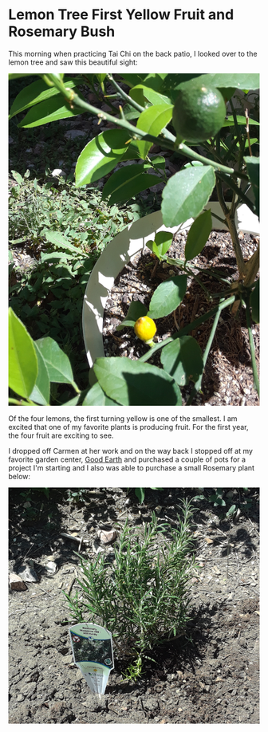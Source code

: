 # Lemon Tree First Yellow Fruit and Rosemary Bush
This morning when practicing Tai Chi on the back patio, I looked over 
to the lemon tree and saw this beautiful sight:

![Lemons on the Tree](img/020200801_lemons-on-tree.png)

Of the four lemons, the first turning yellow is one of the smallest. I
am excited that one of my favorite plants is producing fruit. For the first
year, the four fruit are exciting to see. 

I dropped off Carmen at her work and on the way back I stopped off at my 
favorite garden center, [Good Earth](https://www.goodearthgardencenter.com/) and
purchased a couple of pots for a project I'm starting and I also was able to 
purchase a small Rosemary plant below:

![Rosemary Plant](img/020200801-rosemary.png)
